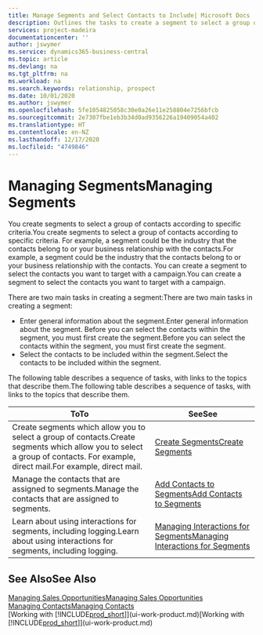```yaml
---
title: Manage Segments and Select Contacts to Include| Microsoft Docs
description: Outlines the tasks to create a segment to select a group of contacts according to specific criteria, for example, contacts in a particular industry that you want to target.
services: project-madeira
documentationcenter: ''
author: jswymer
ms.service: dynamics365-business-central
ms.topic: article
ms.devlang: na
ms.tgt_pltfrm: na
ms.workload: na
ms.search.keywords: relationship, prospect
ms.date: 10/01/2020
ms.author: jswymer
ms.openlocfilehash: 5fe1054825058c30e0a26e11e258804e7256bfcb
ms.sourcegitcommit: 2e7307fbe1eb3b34d0ad9356226a19409054a402
ms.translationtype: HT
ms.contentlocale: en-NZ
ms.lasthandoff: 12/17/2020
ms.locfileid: "4749846"
---
```

# <a name="managing-segments"></a><span data-ttu-id="cdc6b-103">Managing Segments</span><span class="sxs-lookup"><span data-stu-id="cdc6b-103">Managing Segments</span></span>
<span data-ttu-id="cdc6b-104">You create segments to select a group of contacts according to specific criteria.</span><span class="sxs-lookup"><span data-stu-id="cdc6b-104">You create segments to select a group of contacts according to specific criteria.</span></span> <span data-ttu-id="cdc6b-105">For example, a segment could be the industry that the contacts belong to or your business relationship with the contacts.</span><span class="sxs-lookup"><span data-stu-id="cdc6b-105">For example, a segment could be the industry that the contacts belong to or your business relationship with the contacts.</span></span> <span data-ttu-id="cdc6b-106">You can create a segment to select the contacts you want to target with a campaign.</span><span class="sxs-lookup"><span data-stu-id="cdc6b-106">You can create a segment to select the contacts you want to target with a campaign.</span></span>

<span data-ttu-id="cdc6b-107">There are two main tasks in creating a segment:</span><span class="sxs-lookup"><span data-stu-id="cdc6b-107">There are two main tasks in creating a segment:</span></span>

* <span data-ttu-id="cdc6b-108">Enter general information about the segment.</span><span class="sxs-lookup"><span data-stu-id="cdc6b-108">Enter general information about the segment.</span></span> <span data-ttu-id="cdc6b-109">Before you can select the contacts within the segment, you must first create the segment.</span><span class="sxs-lookup"><span data-stu-id="cdc6b-109">Before you can select the contacts within the segment, you must first create the segment.</span></span>
* <span data-ttu-id="cdc6b-110">Select the contacts to be included within the segment.</span><span class="sxs-lookup"><span data-stu-id="cdc6b-110">Select the contacts to be included within the segment.</span></span>

<span data-ttu-id="cdc6b-111">The following table describes a sequence of tasks, with links to the topics that describe them.</span><span class="sxs-lookup"><span data-stu-id="cdc6b-111">The following table describes a sequence of tasks, with links to the topics that describe them.</span></span>

| <span data-ttu-id="cdc6b-112">To</span><span class="sxs-lookup"><span data-stu-id="cdc6b-112">To</span></span> | <span data-ttu-id="cdc6b-113">See</span><span class="sxs-lookup"><span data-stu-id="cdc6b-113">See</span></span> |
| --- | --- |
| <span data-ttu-id="cdc6b-114">Create segments which allow you to select a group of contacts.</span><span class="sxs-lookup"><span data-stu-id="cdc6b-114">Create segments which allow you to select a group of contacts.</span></span> <span data-ttu-id="cdc6b-115">For example, direct mail.</span><span class="sxs-lookup"><span data-stu-id="cdc6b-115">For example, direct mail.</span></span> |[<span data-ttu-id="cdc6b-116">Create Segments</span><span class="sxs-lookup"><span data-stu-id="cdc6b-116">Create Segments</span></span>](marketing-how-create-segment.md) |
| <span data-ttu-id="cdc6b-117">Manage the contacts that are assigned to segments.</span><span class="sxs-lookup"><span data-stu-id="cdc6b-117">Manage the contacts that are assigned to segments.</span></span> |[<span data-ttu-id="cdc6b-118">Add Contacts to Segments</span><span class="sxs-lookup"><span data-stu-id="cdc6b-118">Add Contacts to Segments</span></span>](marketing-add-contact-segment.md) |
| <span data-ttu-id="cdc6b-119">Learn about using interactions for segments, including logging.</span><span class="sxs-lookup"><span data-stu-id="cdc6b-119">Learn about using interactions for segments, including logging.</span></span> |[<span data-ttu-id="cdc6b-120">Managing Interactions for Segments</span><span class="sxs-lookup"><span data-stu-id="cdc6b-120">Managing Interactions for Segments</span></span>](marketing-interaction-segments.md) |

## <a name="see-also"></a><span data-ttu-id="cdc6b-121">See Also</span><span class="sxs-lookup"><span data-stu-id="cdc6b-121">See Also</span></span>
[<span data-ttu-id="cdc6b-122">Managing Sales Opportunities</span><span class="sxs-lookup"><span data-stu-id="cdc6b-122">Managing Sales Opportunities</span></span>](marketing-manage-sales-opportunities.md)  
[<span data-ttu-id="cdc6b-123">Managing Contacts</span><span class="sxs-lookup"><span data-stu-id="cdc6b-123">Managing Contacts</span></span>](marketing-contacts.md)  
<span data-ttu-id="cdc6b-124">[Working with [!INCLUDE[prod_short](includes/prod_short.md)]](ui-work-product.md)</span><span class="sxs-lookup"><span data-stu-id="cdc6b-124">[Working with [!INCLUDE[prod_short](includes/prod_short.md)]](ui-work-product.md)</span></span>

